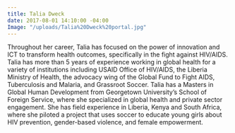 ```yaml
---
title: Talia Dweck
date: 2017-08-01 14:10:00 -04:00
Image: "/uploads/Talia%20Dweck%20portal.jpg"
---
```


Throughout her career, Talia has focused on the power of innovation and ICT to transform health outcomes, specifically in the fight against HIV/AIDS. Talia has more than 5 years of experience working in global health for a variety of institutions including USAID Office of HIV/AIDS, the Liberia Ministry of Health, the advocacy wing of the Global Fund to Fight AIDS, Tuberculosis and Malaria, and Grassroot Soccer. Talia has a Masters in Global Human Development from Georgetown University’s School of Foreign Service, where she specialized in global health and private sector engagement. She has field experience in Liberia, Kenya and South Africa, where she piloted a project that uses soccer to educate young girls about HIV prevention, gender-based violence, and female empowerment. 